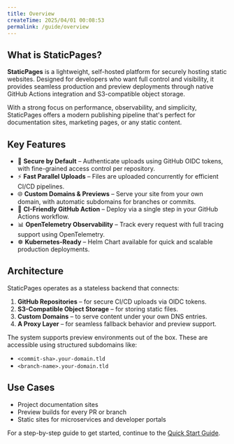 ```yaml
---
title: Overview
createTime: 2025/04/01 00:08:53
permalink: /guide/overview
---
```


## What is StaticPages?

**StaticPages** is a lightweight, self-hosted platform for securely hosting static websites. Designed for developers who want full control and visibility, it provides seamless production and preview deployments through native GitHub Actions integration and S3-compatible object storage.

With a strong focus on performance, observability, and simplicity, StaticPages offers a modern publishing pipeline that's perfect for documentation sites, marketing pages, or any static content.

## Key Features

- 🔐 **Secure by Default** – Authenticate uploads using GitHub OIDC tokens, with fine-grained access control per repository.
- ⚡ **Fast Parallel Uploads** – Files are uploaded concurrently for efficient CI/CD pipelines.
- 🌐 **Custom Domains & Previews** – Serve your site from your own domain, with automatic subdomains for branches or commits.
- 🔁 **CI-Friendly GitHub Action** – Deploy via a single step in your GitHub Actions workflow.
- 📊 **OpenTelemetry Observability** – Track every request with full tracing support using OpenTelemetry.
- ☸️ **Kubernetes-Ready** – Helm Chart available for quick and scalable production deployments.

## Architecture

StaticPages operates as a stateless backend that connects:

1. **GitHub Repositories** – for secure CI/CD uploads via OIDC tokens.
2. **S3-Compatible Object Storage** – for storing static files.
3. **Custom Domains** – to serve content under your own DNS entries.
4. **A Proxy Layer** – for seamless fallback behavior and preview support.

The system supports preview environments out of the box. These are accessible using structured subdomains like:

- `<commit-sha>.your-domain.tld`
- `<branch-name>.your-domain.tld`

## Use Cases

- Project documentation sites
- Preview builds for every PR or branch
- Static sites for microservices and developer portals

For a step-by-step guide to get started, continue to the [Quick Start Guide](/guide/quickstart).

